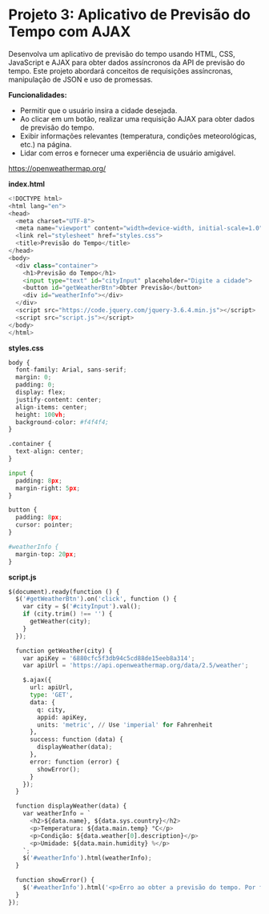 # Projeto 3: Aplicativo de Previsão do Tempo com AJAX

Desenvolva um aplicativo de previsão do tempo usando HTML, CSS, JavaScript e AJAX para obter dados assíncronos da API de previsão do tempo. Este projeto abordará conceitos de requisições assíncronas, manipulação de JSON e uso de promessas.

**Funcionalidades:**

- Permitir que o usuário insira a cidade desejada.
- Ao clicar em um botão, realizar uma requisição AJAX para obter dados de previsão do tempo.
- Exibir informações relevantes (temperatura, condições meteorológicas, etc.) na página.
- Lidar com erros e fornecer uma experiência de usuário amigável.

https://openweathermap.org/

**index.html**

```python
<!DOCTYPE html>
<html lang="en">
<head>
  <meta charset="UTF-8">
  <meta name="viewport" content="width=device-width, initial-scale=1.0">
  <link rel="stylesheet" href="styles.css">
  <title>Previsão do Tempo</title>
</head>
<body>
  <div class="container">
    <h1>Previsão do Tempo</h1>
    <input type="text" id="cityInput" placeholder="Digite a cidade">
    <button id="getWeatherBtn">Obter Previsão</button>
    <div id="weatherInfo"></div>
  </div>
  <script src="https://code.jquery.com/jquery-3.6.4.min.js"></script>
  <script src="script.js"></script>
</body>
</html>
```

**styles.css**

```python
body {
  font-family: Arial, sans-serif;
  margin: 0;
  padding: 0;
  display: flex;
  justify-content: center;
  align-items: center;
  height: 100vh;
  background-color: #f4f4f4;
}

.container {
  text-align: center;
}

input {
  padding: 8px;
  margin-right: 5px;
}

button {
  padding: 8px;
  cursor: pointer;
}

#weatherInfo {
  margin-top: 20px;
}
```

**script.js**

```python
$(document).ready(function () {
  $('#getWeatherBtn').on('click', function () {
    var city = $('#cityInput').val();
    if (city.trim() !== '') {
      getWeather(city);
    }
  });

  function getWeather(city) {
    var apiKey = '6880cfc5f3db94c5cd88de15eeb8a314';
    var apiUrl = 'https://api.openweathermap.org/data/2.5/weather';

    $.ajax({
      url: apiUrl,
      type: 'GET',
      data: {
        q: city,
        appid: apiKey,
        units: 'metric', // Use 'imperial' for Fahrenheit
      },
      success: function (data) {
        displayWeather(data);
      },
      error: function (error) {
        showError();
      }
    });
  }

  function displayWeather(data) {
    var weatherInfo = `
      <h2>${data.name}, ${data.sys.country}</h2>
      <p>Temperatura: ${data.main.temp} °C</p>
      <p>Condição: ${data.weather[0].description}</p>
      <p>Umidade: ${data.main.humidity} %</p>
    `;
    $('#weatherInfo').html(weatherInfo);
  }

  function showError() {
    $('#weatherInfo').html('<p>Erro ao obter a previsão do tempo. Por favor, tente novamente.</p>');
  }
});
```
